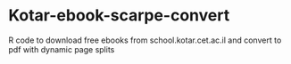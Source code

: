 # Kotar-ebook-scarpe-convert
R code to download free ebooks from school.kotar.cet.ac.il and convert to pdf with dynamic page splits
